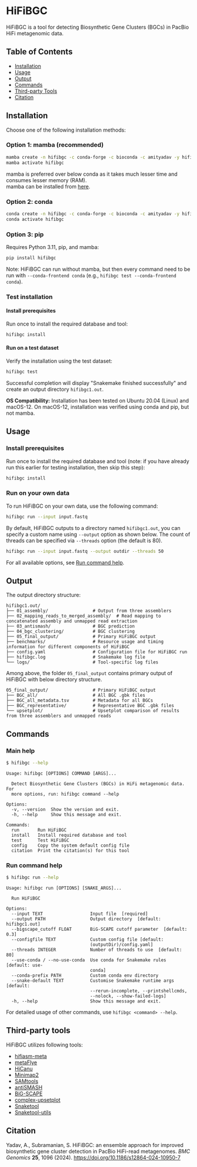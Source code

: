 # HiFiBGC

HiFiBGC is a tool for detecting Biosynthetic Gene Clusters (BGCs) in PacBio HiFi metagenomic data.

## Table of Contents
- [Installation](#installation)
- [Usage](#usage)
- [Output](#output)
- [Commands](#commands)
- [Third-party Tools](#third-party-tools)
- [Citation](#citation)

## Installation

Choose one of the following installation methods:

### Option 1: mamba (recommended)
```bash
mamba create -n hifibgc -c conda-forge -c bioconda -c amityadav -y hifibgc
mamba activate hifibgc
```
mamba is preferred over below conda as it takes much lesser time and consumes lesser memory (RAM).<br>
mamba can be installed from [here](https://mamba.readthedocs.io/en/latest/installation/mamba-installation.html).

### Option 2: conda
```bash
conda create -n hifibgc -c conda-forge -c bioconda -c amityadav -y hifibgc
conda activate hifibgc
```

### Option 3: pip
Requires Python 3.11, pip, and mamba:
```bash
pip install hifibgc
```
Note: HiFiBGC can run without mamba, but then every command need to be run with `--conda-frontend conda` (e.g., `hifibgc test --conda-frontend conda`).

### Test installation

#### Install prerequisites
Run once to install the required database and tool:
```bash
hifibgc install
```

#### Run on a test dataset
Verify the installation using the test dataset:
```bash
hifibgc test
```
Successful completion will display "Snakemake finished successfully" and create an output directory `hifibgc1.out`.

**OS Compatibility:** Installation has been tested on Ubuntu 20.04 (Linux) and macOS-12. On macOS-12, installation was verified using conda and pip, but not mamba.

## Usage

### Install prerequisites
Run once to install the required database and tool (note: if you have already run this earlier for testing installation, then skip this step):
```bash
hifibgc install
```

### Run on your own data

To run HiFiBGC on your own data, use the following command:
```bash
hifibgc run --input input.fastq
```

By default, HiFiBGC outputs to a directory named `hifibgc1.out`, you can specify a custom name using `--output` option as shown below. The count of threads can be specified via `--threads` option (the default is 80).
```bash
hifibgc run --input input.fastq --output outdir --threads 50
```

For all available options, see [Run command help](#run-command-help).


## Output

The output directory structure:

```
hifibgc1.out/
├── 01_assembly/                 # Output from three assemblers
├── 02_mapping_reads_to_merged_assembly/  # Read mapping to concatenated assembly and unmapped read extraction
├── 03_antismash/                # BGC prediction
├── 04_bgc_clustering/           # BGC clustering
├── 05_final_output/             # Primary HiFiBGC output
├── benchmarks/                  # Resource usage and timing information for different components of HiFiBGC
├── config.yaml                  # Configuration file for HiFiBGC run
├── hifibgc.log                  # Snakemake log file
└── logs/                        # Tool-specific log files
```

Among above, the folder `05_final_output` contains primary output of HiFiBGC with below directory structure.

```
05_final_output/                 # Primary HiFiBGC output
├── BGC_all/                     # All BGC .gbk files
├── BGC_all_metadata.tsv         # Metadata for all BGCs
├── BGC_representative/          # Representative BGC .gbk files
└── upsetplot/                   # Upsetplot comparison of results from three assemblers and unmapped reads
```

## Commands

### Main help
```bash
$ hifibgc --help
```
```
Usage: hifibgc [OPTIONS] COMMAND [ARGS]...

  Detect Biosynthetic Gene Clusters (BGCs) in HiFi metagenomic data. For
  more options, run: hifibgc command --help

Options:
  -v, --version  Show the version and exit.
  -h, --help     Show this message and exit.

Commands:
  run       Run HiFiBGC
  install   Install required database and tool
  test      Test HiFiBGC
  config    Copy the system default config file
  citation  Print the citation(s) for this tool
```


### Run command help
```bash
$ hifibgc run --help
```
```
Usage: hifibgc run [OPTIONS] [SNAKE_ARGS]...

  Run HiFiBGC

Options:
  --input TEXT                  Input file  [required]
  --output PATH                 Output directory  [default: hifibgc1.out]
  --bigscape_cutoff FLOAT       BiG-SCAPE cutoff parameter  [default: 0.3]
  --configfile TEXT             Custom config file [default:
                                (outputDir)/config.yaml]
  --threads INTEGER             Number of threads to use  [default: 80]
  --use-conda / --no-use-conda  Use conda for Snakemake rules  [default: use-
                                conda]
  --conda-prefix PATH           Custom conda env directory
  --snake-default TEXT          Customise Snakemake runtime args  [default:
                                --rerun-incomplete, --printshellcmds,
                                --nolock, --show-failed-logs]
  -h, --help                    Show this message and exit.
```


For detailed usage of other commands, use `hifibgc <command> --help`.

## Third-party tools

HiFiBGC utilizes following tools:
- [hifiasm-meta](https://github.com/xfengnefx/hifiasm-meta)
- [metaFlye](https://github.com/mikolmogorov/Flye)
- [HiCanu](https://github.com/marbl/canu)
- [Minimap2](https://github.com/lh3/minimap2)
- [SAMtools](https://github.com/samtools/samtools)
- [antiSMASH](https://github.com/antismash/antismash)
- [BiG-SCAPE](https://github.com/medema-group/BiG-SCAPE)
- [complex-upsetplot](https://github.com/krassowski/complex-upset)
- [Snaketool](https://github.com/beardymcjohnface/Snaketool)
- [Snaketool-utils](https://github.com/beardymcjohnface/Snaketool-utils)

## Citation
Yadav, A., Subramanian, S. HiFiBGC: an ensemble approach for improved biosynthetic gene cluster detection in PacBio HiFi-read metagenomes. *BMC Genomics* **25**, 1096 (2024). https://doi.org/10.1186/s12864-024-10950-7
